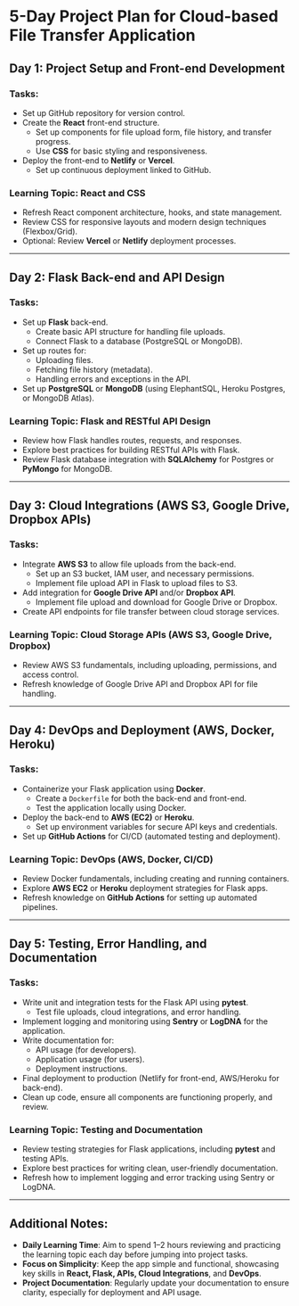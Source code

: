 # 5-Day Project Plan for Cloud-based File Transfer Application

## Day 1: Project Setup and Front-end Development
### Tasks:
- Set up GitHub repository for version control.
- Create the **React** front-end structure.
  - Set up components for file upload form, file history, and transfer progress.
  - Use **CSS** for basic styling and responsiveness.
- Deploy the front-end to **Netlify** or **Vercel**.
  - Set up continuous deployment linked to GitHub.

### Learning Topic: **React and CSS**
- Refresh React component architecture, hooks, and state management.
- Review CSS for responsive layouts and modern design techniques (Flexbox/Grid).
- Optional: Review **Vercel** or **Netlify** deployment processes.

---

## Day 2: Flask Back-end and API Design
### Tasks:
- Set up **Flask** back-end.
  - Create basic API structure for handling file uploads.
  - Connect Flask to a database (PostgreSQL or MongoDB).
- Set up routes for:
  - Uploading files.
  - Fetching file history (metadata).
  - Handling errors and exceptions in the API.
- Set up **PostgreSQL** or **MongoDB** (using ElephantSQL, Heroku Postgres, or MongoDB Atlas).

### Learning Topic: **Flask and RESTful API Design**
- Review how Flask handles routes, requests, and responses.
- Explore best practices for building RESTful APIs with Flask.
- Review Flask database integration with **SQLAlchemy** for Postgres or **PyMongo** for MongoDB.

---

## Day 3: Cloud Integrations (AWS S3, Google Drive, Dropbox APIs)
### Tasks:
- Integrate **AWS S3** to allow file uploads from the back-end.
  - Set up an S3 bucket, IAM user, and necessary permissions.
  - Implement file upload API in Flask to upload files to S3.
- Add integration for **Google Drive API** and/or **Dropbox API**.
  - Implement file upload and download for Google Drive or Dropbox.
- Create API endpoints for file transfer between cloud storage services.

### Learning Topic: **Cloud Storage APIs (AWS S3, Google Drive, Dropbox)**
- Review AWS S3 fundamentals, including uploading, permissions, and access control.
- Refresh knowledge of Google Drive API and Dropbox API for file handling.

---

## Day 4: DevOps and Deployment (AWS, Docker, Heroku)
### Tasks:
- Containerize your Flask application using **Docker**.
  - Create a `Dockerfile` for both the back-end and front-end.
  - Test the application locally using Docker.
- Deploy the back-end to **AWS (EC2)** or **Heroku**.
  - Set up environment variables for secure API keys and credentials.
- Set up **GitHub Actions** for CI/CD (automated testing and deployment).

### Learning Topic: **DevOps (AWS, Docker, CI/CD)**
- Review Docker fundamentals, including creating and running containers.
- Explore **AWS EC2** or **Heroku** deployment strategies for Flask apps.
- Refresh knowledge on **GitHub Actions** for setting up automated pipelines.

---

## Day 5: Testing, Error Handling, and Documentation
### Tasks:
- Write unit and integration tests for the Flask API using **pytest**.
  - Test file uploads, cloud integrations, and error handling.
- Implement logging and monitoring using **Sentry** or **LogDNA** for the application.
- Write documentation for:
  - API usage (for developers).
  - Application usage (for users).
  - Deployment instructions.
- Final deployment to production (Netlify for front-end, AWS/Heroku for back-end).
- Clean up code, ensure all components are functioning properly, and review.

### Learning Topic: **Testing and Documentation**
- Review testing strategies for Flask applications, including **pytest** and testing APIs.
- Explore best practices for writing clean, user-friendly documentation.
- Refresh how to implement logging and error tracking using Sentry or LogDNA.

---

## Additional Notes:
- **Daily Learning Time**: Aim to spend 1–2 hours reviewing and practicing the learning topic each day before jumping into project tasks.
- **Focus on Simplicity**: Keep the app simple and functional, showcasing key skills in **React, Flask, APIs, Cloud Integrations**, and **DevOps**.
- **Project Documentation**: Regularly update your documentation to ensure clarity, especially for deployment and API usage.
